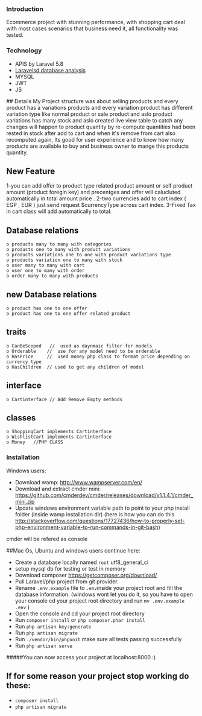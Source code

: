 ### Introduction

   Ecommerce project with stunning performance, with shopping cart deal with most cases scenarios that business need it, all functionality was tested.
    
### Technology

<ul>
    <li>APIS by Laravel 5.8</li>
     <li><a href="https://laravelsd.com">Laravelsd database analysis</a></li>
    <li>MYSQL</li>
    <li>JWT</li>
    <li>JS</li>
</ul>
## Details
My Project structure was about selling products and every product has a variations products and every variation product has different variation type like normal product or sale product and aslo product variations has many stock and aslo created live view table to catch any changes will happen to product quantity by re-compute quantities had been rested in stock after add to cart and when it's remove from cart also recomputed again,
Its good for user experience and to know how many products are available to buy and business owner to mange this products quantity. 

## New Feature
1-you can add offer to product type related product amount or self product amount (product foregin key) and precentges and offer will calucluted automatically in total amount price .
2-two currencies add to cart index ( EGP , EUR ) just send request $currencyType across cart index.
3-Fixed Tax in cart class will add automatically to total.
## Database relations
    o products many to many with categories
    o products one to many with product variations 
    o products variations one to one with product variations type 
    o products variation one to many with stock
    o user many to many with cart 
    o user one to many with order
    o order many to many with products 
## new Database relations    
    o product has one to one offer
    o product has one to one offer related product 
## traits   
    o CanBeScoped   //  used as daynmaic filter for models  
    o Orderable    //  use for any model need to be orderable
    o HasPrice     //  used money php class to format price depending on currency type
    o HasChildren  // used to get any children of model 
    
## interface    
    o Cartinterface // Add Remove Empty methods
    
## classes    
    o ShoppingCart implements Cartinterface
    o WishlistCart implements Cartinterface
    o Money   //PHP CLASS
    
### Installation

Windows users:
- Download wamp: http://www.wampserver.com/en/
- Download and extract cmder mini: https://github.com/cmderdev/cmder/releases/download/v1.1.4.1/cmder_mini.zip
- Update windows environment variable path to point to your php install folder (inside wamp installation dir) (here is how you can do this http://stackoverflow.com/questions/17727436/how-to-properly-set-php-environment-variable-to-run-commands-in-git-bash)
 

cmder will be refered as console

##Mac Os, Ubuntu and windows users continue here:
- Create a database locally named `root` utf8_general_ci 
- setup mysql db for testing or test in memory 
- Download composer https://getcomposer.org/download/
- Pull Laravel/php project from git provider.
- Rename `.env.example` file to `.env`inside your project root and fill the database information.
  (windows wont let you do it, so you have to open your console cd your project root directory and run `mv .env.example .env` )
- Open the console and cd your project root directory
- Run `composer install` or ```php composer.phar install```
- Run `php artisan key:generate` 
- Run `php artisan migrate`
- Run `./vendor/bin/phpunit` make sure all tests passing successfully 
- Run `php artisan serve`

#####You can now access your project at localhost:8000 :)

## If for some reason your project stop working do these:
- `composer install`
- `php artisan migrate`
